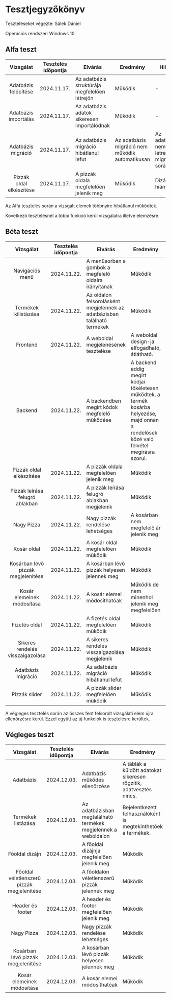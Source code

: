 # Tesztjegyzőkönyv

Teszteléseket végezte: Sálek Dániel

Operációs rendszer: Windows 10

## Alfa teszt

| Vizsgálat | Tesztelés időpontja | Elvárás | Eredmény | Hibák |
| :---: | --- | --- | --- | --- |
| Adatbázis felépítése | 2024.11.17. | Az adatbázis struktúrája megfelelően létrejön | Működik | - |
| Adatbázis importálás | 2024.11.17. | Az adatbázis adatok sikeresen importálódnak | Működik | - |
| Adatbázis migráció | 2024.11.17. | Az adatbázis migráció hibátlanul lefut | Az adatbázis migráció nem működik automatikusan | Az adatbázis nem jön létre a migráció során |
| Pizzák oldal elkészítése | 2024.11.17. | A pizzák oldala megfelelően jelenik meg | Működik | Dizájn hiányos |

Az Alfa tesztelés során a vizsgált elemek többnyire hibátlanul műkődtek.

Következõ tesztelésnél a többi funkció kerül vizsgálatra illetve elemzésre.

## Béta teszt

| Vizsgálat | Tesztelés időpontja | Elvárás | Eredmény | Hibák |
| :---: | --- | --- | --- | --- |
| Navigációs menü | 2024.11.22. | A menüsorban a gombok a megfelelő oldalra irányítanak | Műkődik | - |
| Termékek kilistázása | 2024.11.22. | Az oldalon felsorolásként megjelennek az adatbázisban található termékek | Műkődik | - |
| Frontend | 2024.11.22. | A weboldal megjelenésének tesztelése | A weboldal design-ja elfogadható, átlátható. | Műkődik | - |
| Backend | 2024.11.22. | A backendben megírt kódok megfelelő műkődése | A backend eddig megírt kódjai tökéletesen műkődtek, a termék kosárba helyezése, majd onnan a rendelősek közé való felvétel megírásra szorul. | Műkődik | - |
| Pizzák oldal elkészítése | 2024.11.22. | A pizzák oldala megfelelően jelenik meg | Működik | - |
| Pizzák leírása felugró ablakban | 2024.11.22. | A pizzák leírása felugró ablakban megjelenik | Működik | - |
| Nagy Pizza| 2024.11.22. | Nagy pizzák rendelése lehetséges | A kosárban nem megfelelő ár jelenik meg | Kosárban lévő ár |
| Kosár oldal | 2024.11.22. | A kosár oldal megfelelően működik | Működik | - |
| Kosárban lévő pizzák megjelenítése | 2024.11.22. | A kosárban lévő pizzák helyesen jelennek meg | Működik | Dizájn hiányos |
| Kosár elemeinek módosítása | 2024.11.22. | A kosár elemei módosíthatóak | Működik de nem minenhol jelenik meg megfelelően | Nem frissül dinamukisan a gombra kattintva |
| Fizetés oldal | 2024.11.22. | A fizetés oldal megfelelően működik | Működik | - |
| Sikeres rendelés visszaigazolása | 2024.11.22. | A sikeres rendelés visszaigazolása megjelenik | Működik | - |
| Adatbázis migráció | 2024.11.22. | Az adatbázis migráció hibátlanul lefut | Működik | - |
| Pizzák slider | 2024.11.22. | A pizzák slider megfelelően működik | Működik | Néha akadozik |

A végleges tesztelés során az összes fent felsorolt vizsgálati elem újra ellenőrzésre kerül. Ezzel együtt az új funkciók is tesztelésre kerültek.

## Végleges teszt

| Vizsgálat | Tesztelés időpontja | Elvárás | Eredmény | Hibák |
| :---: | --- | --- | --- | --- |
| Adatbázis | 2024.12.03. | Adatbázis műkődés ellenőrzése | A táblák a küldött adatokat sikeresen rögzítik, adatvesztés nincs. | Nem tapasztaltam hibát. | - |
| Termékek listázása | 2024.12.03. | Az adatbázisban megtalálható termékek megjelennek a weboldalon | Bejelentkezett felhasználóként is megtekinthetőek a termékek. | Nem tapasztaltam hibát. | - |
| Főoldal dizájn | 2024.12.03. | A főoldal dizájnja megfelelően jelenik meg | Működik | - |
| Főoldal véletlenszerű pizzák megjelenítése | 2024.12.03. | A főoldalon véletlenszerű pizzák jelennek meg | Működik | - |
| Header és footer | 2024.12.03. | A header és footer megfelelően jelenik meg | Működik | - |
| Nagy Pizza| 2024.12.03. | Nagy pizzák rendelése lehetséges | Működik | - |
| Kosárban lévő pizzák megjelenítése | 2024.12.03. | A kosárban lévő pizzák helyesen jelennek meg | Működik | - |
| Kosár elemeinek módosítása | 2024.12.03. | A kosár elemei módosíthatóak | Működik | - |